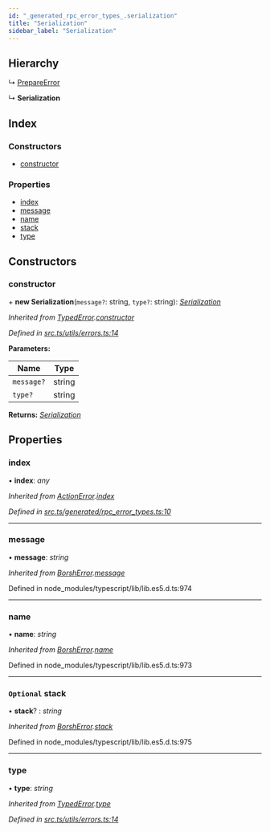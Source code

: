 ```yaml
---
id: "_generated_rpc_error_types_.serialization"
title: "Serialization"
sidebar_label: "Serialization"
---
```


## Hierarchy

  ↳ [PrepareError](_generated_rpc_error_types_.prepareerror.md)

  ↳ **Serialization**

## Index

### Constructors

* [constructor](_generated_rpc_error_types_.serialization.md#constructor)

### Properties

* [index](_generated_rpc_error_types_.serialization.md#index)
* [message](_generated_rpc_error_types_.serialization.md#message)
* [name](_generated_rpc_error_types_.serialization.md#name)
* [stack](_generated_rpc_error_types_.serialization.md#optional-stack)
* [type](_generated_rpc_error_types_.serialization.md#type)

## Constructors

###  constructor

\+ **new Serialization**(`message?`: string, `type?`: string): *[Serialization](_generated_rpc_error_types_.serialization.md)*

*Inherited from [TypedError](_utils_errors_.typederror.md).[constructor](_utils_errors_.typederror.md#constructor)*

*Defined in [src.ts/utils/errors.ts:14](https://github.com/nearprotocol/nearlib/blob/213b318/src.ts/utils/errors.ts#L14)*

**Parameters:**

Name | Type |
------ | ------ |
`message?` | string |
`type?` | string |

**Returns:** *[Serialization](_generated_rpc_error_types_.serialization.md)*

## Properties

###  index

• **index**: *any*

*Inherited from [ActionError](_generated_rpc_error_types_.actionerror.md).[index](_generated_rpc_error_types_.actionerror.md#index)*

*Defined in [src.ts/generated/rpc_error_types.ts:10](https://github.com/nearprotocol/nearlib/blob/213b318/src.ts/generated/rpc_error_types.ts#L10)*

___

###  message

• **message**: *string*

*Inherited from [BorshError](_utils_serialize_.borsherror.md).[message](_utils_serialize_.borsherror.md#message)*

Defined in node_modules/typescript/lib/lib.es5.d.ts:974

___

###  name

• **name**: *string*

*Inherited from [BorshError](_utils_serialize_.borsherror.md).[name](_utils_serialize_.borsherror.md#name)*

Defined in node_modules/typescript/lib/lib.es5.d.ts:973

___

### `Optional` stack

• **stack**? : *string*

*Inherited from [BorshError](_utils_serialize_.borsherror.md).[stack](_utils_serialize_.borsherror.md#optional-stack)*

Defined in node_modules/typescript/lib/lib.es5.d.ts:975

___

###  type

• **type**: *string*

*Inherited from [TypedError](_utils_errors_.typederror.md).[type](_utils_errors_.typederror.md#type)*

*Defined in [src.ts/utils/errors.ts:14](https://github.com/nearprotocol/nearlib/blob/213b318/src.ts/utils/errors.ts#L14)*
